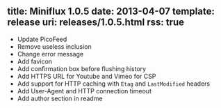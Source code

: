 title: Miniflux 1.0.5
date: 2013-04-07
template: release
uri: releases/1.0.5.html
rss: true
---

* Update PicoFeed
* Remove useless inclusion
* Change error message
* Add favicon
* Add confirmation box before flushing history
* Add HTTPS URL for Youtube and Vimeo for CSP
* Add support for HTTP caching with `Etag` and `LastModified` headers
* Add User-Agent and HTTP connection timeout
* Add author section in readme
